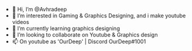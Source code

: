 - 👋 Hi, I’m @Avhradeep
- 👀 I’m interested in Gaming & Graphics Designing, and i make youtube videos
- 🌱 I’m currently learning graphics designing
- 💞️ I’m looking to collaborate on Youtube & Graphics design
- 📫 On youtube as 'OurDeep' | Discord OurDeep#1001

<!---
Avhradeep/Avhradeep is a ✨ special ✨ repository because its `README.md` (this file) appears on your GitHub profile.
You can click the Preview link to take a look at your changes.
--->
